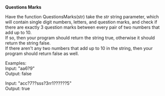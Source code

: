 **Questions Marks**

Have the function QuestionsMarks(str) take the *str* string parameter, which will contain single digit numbers, letters, and question marks, and check if there are exactly 3 question marks between every pair of two numbers that add up to 10.  
If so, then your program should return the string true, otherwise it should return the string false.  
If there aren't any two numbers that add up to 10 in the string, then your program should return false as well.

Examples:  
Input: "aa6?9"  
Output: false

Input: "acc?7??sss?3rr1??????5"  
Output: true
